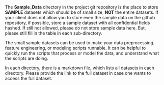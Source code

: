 The **Sample_Data**  directory in the project git repository is the place to store **SAMPLE** datasets which should be of small size, **NOT** the entire datasets. If your client does not allow you to store even the sample data on the github repository, if possible, store a sample dataset with all confidential fields hashed. If still not allowed, please do not store sample data here. But, please still fill in the table in each sub-directory.

The small sample datasets can be used to make your data preprocessing, feature engineering, or modeling scripts runnable. It can be helpful to quickly run the scripts that process or model the data, and understand what the scripts are doing.  

In each directory, there is a markdown file, which lists all datasets in each directory. Please provide the link to the full dataset in case one wants to access the full dataset.
